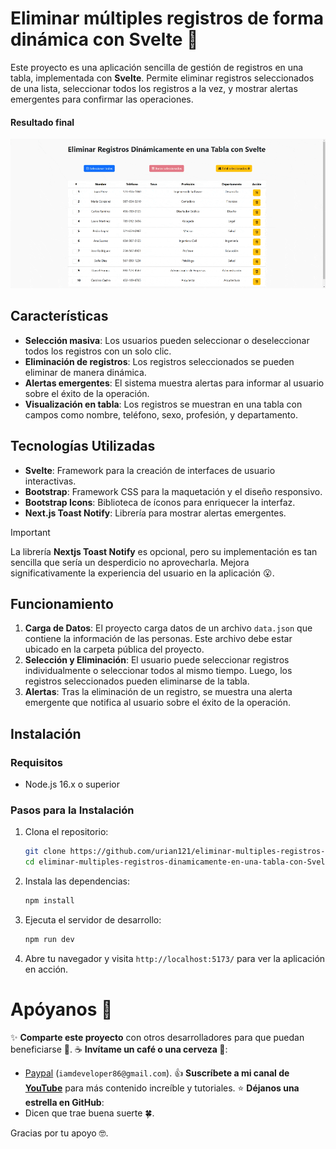 # Eliminar múltiples registros de forma dinámica con Svelte 🚀

Este proyecto es una aplicación sencilla de gestión de registros en una tabla, implementada con **Svelte**. Permite eliminar registros seleccionados de una lista, seleccionar todos los registros a la vez, y mostrar alertas emergentes para confirmar las operaciones.

#### Resultado final
![](https://raw.githubusercontent.com/urian121/imagenes-proyectos-github/refs/heads/master/eliminar-multiples-registros-dinamicamente-en-una-tabla-con-svelte.gif)


## Características

- **Selección masiva**: Los usuarios pueden seleccionar o deseleccionar todos los registros con un solo clic.
- **Eliminación de registros**: Los registros seleccionados se pueden eliminar de manera dinámica.
- **Alertas emergentes**: El sistema muestra alertas para informar al usuario sobre el éxito de la operación.
- **Visualización en tabla**: Los registros se muestran en una tabla con campos como nombre, teléfono, sexo, profesión, y departamento.

## Tecnologías Utilizadas

- **Svelte**: Framework para la creación de interfaces de usuario interactivas.
- **Bootstrap**: Framework CSS para la maquetación y el diseño responsivo.
- **Bootstrap Icons**: Biblioteca de íconos para enriquecer la interfaz.
- **Next.js Toast Notify**: Librería para mostrar alertas emergentes.

> [!IMPORTANT]
> La librería **Nextjs Toast Notify** es opcional, pero su implementación es tan sencilla que sería un desperdicio no aprovecharla. Mejora significativamente la experiencia del usuario en la aplicación 😮.


## Funcionamiento

1. **Carga de Datos**: El proyecto carga datos de un archivo `data.json` que contiene la información de las personas. Este archivo debe estar ubicado en la carpeta pública del proyecto.
2. **Selección y Eliminación**: El usuario puede seleccionar registros individualmente o seleccionar todos al mismo tiempo. Luego, los registros seleccionados pueden eliminarse de la tabla.
3. **Alertas**: Tras la eliminación de un registro, se muestra una alerta emergente que notifica al usuario sobre el éxito de la operación.

## Instalación

### Requisitos

- Node.js 16.x o superior

### Pasos para la Instalación

1. Clona el repositorio:
   ```bash
   git clone https://github.com/urian121/eliminar-multiples-registros-dinamicamente-en-una-tabla-con-Svelte
   cd eliminar-multiples-registros-dinamicamente-en-una-tabla-con-Svelte
   ```

2. Instala las dependencias:
    ```bash
    npm install
    ```

3. Ejecuta el servidor de desarrollo:
    ```bash
    npm run dev
    ```
4. Abre tu navegador y visita `http://localhost:5173/` para ver la aplicación en acción.



# Apóyanos 🙌

✨ **Comparte este proyecto** con otros desarrolladores para que puedan beneficiarse 📢.
☕ **Invítame un café o una cerveza 🍺**:
   - [Paypal](https://www.paypal.me/iamdeveloper86) (`iamdeveloper86@gmail.com`).
👍 **Suscríbete a mi canal de [YouTube](https://www.youtube.com/WebDeveloperUrianViera?sub_confirmation=1)** para más contenido increíble y tutoriales.
⭐ **Déjanos una estrella en GitHub**:
   - Dicen que trae buena suerte 🍀.

Gracias por tu apoyo 🤓.
